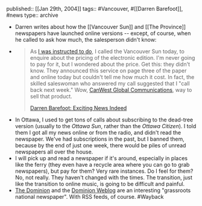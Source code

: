 published:: [[Jan 29th, 2004]]
tags:: #Vancouver, #[[Darren Barefoot]], #news 
type:: archive

- Darren writes about how the [[Vancouver Sun]] and [[The Province]] newspapers have launched online versions -- except, of course, when he called to ask how much, the salesperson didn't know:
- > As <a href="http://www.canada.com/vancouver/vancouversun/subscribe/index.html">I was instructed to do</a>, I called the Vancouver Sun today, to enquire about the pricing of the electronic edition. I'm never going to pay for it, but I wondered about the price. Get this: they didn't know. They announced this service on page three of the paper and online today but couldn't tell me how much it cost. In fact, the skilled saleswoman who answered my call suggested that I "call back next week." Wow, <a href="http://www.canwestglobal.com/">CanWest Global Communications</a>, way to sell that product.
  > 
  > <a href="https://darrenbarefoot.com/2004/01/28/exciting-news-indeed/" title="Vancouver Sun and Province Launch For-Pay Online Versions">Darren Barefoot: Exciting News Indeed</a>
- In Ottawa, I used to get tons of calls about subscribing to the dead-tree version (usually to the <em>Ottawa Sun</em>, rather than the <em>Ottawa Citizen</em>). I told them I got all my news online or from the radio, and didn't read the newspaper. We've had subscriptions in the past, but I banned them, because by the end of just one week, there would be piles of unread newspapers all over the house.
- I will pick up and read a newspaper if it's around, especially in places like the ferry (they even have a recycle area where you can go to grab newspapers), but pay for them? Very rare instances. Do I feel for them? No, not really. They haven't changed with the times. The transition, just like the transition to online music, is going to be difficult and painful.
- [The Dominion](https://web.archive.org/web/20040126163729/http://dominionpaper.ca/) and the [Dominion Weblog](https://web.archive.org/web/20040313115247/http://dominionpaper.ca/weblog/) are an interesting "grassroots national newspaper". With RSS feeds, of course. #Wayback